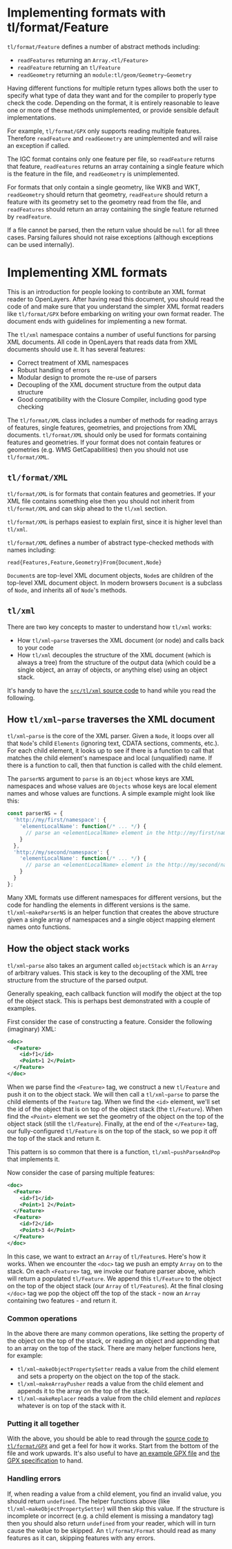 # Implementing formats with tl/format/Feature
`tl/format/Feature` defines a number of abstract methods including:

* `readFeatures` returning an `Array.<tl/Feature>`
* `readFeature` returning an `tl/Feature`
* `readGeometry` returning an `module:tl/geom/Geometry~Geometry`

Having different functions for multiple return types allows both the user to specify what type of data they want and for the compiler to properly type check the code. Depending on the format, it is entirely reasonable to leave one or more of these methods unimplemented, or provide sensible default implementations.

For example, `tl/format/GPX` only supports reading multiple features.  Therefore `readFeature` and `readGeometry` are unimplemented and will raise an exception if called.

The IGC format contains only one feature per file, so `readFeature` returns that feature, `readFeatures` returns an array containing a single feature which is the feature in the file, and `readGeometry` is unimplemented.

For formats that only contain a single geometry, like WKB and WKT, `readGeometry` should return that geometry, `readFeature` should return a feature with its geometry set to the geometry read from the file, and `readFeatures` should return an array containing the single feature returned by `readFeature`.

If a file cannot be parsed, then the return value should be `null` for all three cases. Parsing failures should not raise exceptions (although exceptions can be used internally).


# Implementing XML formats

This is an introduction for people looking to contribute an XML format reader to OpenLayers. After having read this document, you should read the code of and make sure that you understand the simpler XML format readers like `tl/format/GPX` before embarking on writing your own format reader.
The document ends with guidelines for implementing a new format.

The `tl/xml` namespace contains a number of useful functions for parsing XML documents. All code in OpenLayers that reads data from XML documents should use it. It has several features:

* Correct treatment of XML namespaces
* Robust handling of errors
* Modular design to promote the re-use of parsers
* Decoupling of the XML document structure from the output data structure
* Good compatibility with the Closure Compiler, including good type checking

The `tl/format/XML` class includes a number of methods for reading arrays of features, single features, geometries, and projections from XML documents. `tl/format/XML` should only be used for formats containing features and geometries.  If your format does not contain features or geometries (e.g. WMS GetCapabilities) then you should not use `tl/format/XML`.

## `tl/format/XML`

`tl/format/XML` is for formats that contain features and geometries. If your XML file contains something else then you should not inherit from `tl/format/XML` and can skip ahead to the `tl/xml` section.

`tl/format/XML` is perhaps easiest to explain first, since it is higher level than `tl/xml`.

`tl/format/XML` defines a number of abstract type-checked methods with names including:

    read{Features,Feature,Geometry}From{Document,Node}

`Document`s are top-level XML document objects, `Node`s are children of the top-level XML document object. In modern browsers `Document` is a subclass of `Node`, and inherits all of `Node`'s methods.

## `tl/xml`

There are two key concepts to master to understand how `tl/xml` works:

* How `tl/xml~parse` traverses the XML document (or node) and calls back to your code
* How `tl/xml` decouples the structure of the XML document (which is always a tree) from the structure of the output data (which could be a single object, an array of objects, or anything else) using an object stack.

It's handy to have the [`src/tl/xml` source code](https://github.com/openlayers/openlayers/blob/main/src/tl/xml) to hand while you read the following.

## How `tl/xml~parse` traverses the XML document

`tl/xml~parse` is the core of the XML parser. Given a `Node`, it loops over all that `Node`'s child `Elements` (ignoring text, CDATA sections, comments, etc.). For each child element, it looks up to see if there is a function to call that matches the child element's namespace and local (unqualified) name. If there is a function to call, then that function is called with the child element.

The `parserNS` argument to `parse` is an `Object` whose keys are XML namespaces and whose values are `Objects` whose keys are local element names and whose values are functions.  A simple example might look like this:

```js
const parserNS = {
  'http://my/first/namespace': {
    'elementLocalName': function(/* ... */) {
      // parse an <elementLocalName> element in the http://my/first/namespace namespace
    }
  },
  'http://my/second/namespace': {
    'elementLocalName': function(/* ... */) {
      // parse an <elementLocalName> element in the http://my/second/namespace namespace
    }
  }
};
```

Many XML formats use different namespaces for different versions, but the code for handling the elements in different versions is the same.  `tl/xml~makeParserNS` is an helper function that creates the above structure given a single array of namespaces and a single object mapping element names onto functions.

## How the object stack works

`tl/xml~parse` also takes an argument called `objectStack` which is an `Array` of arbitrary values. This stack is key to the decoupling of the XML tree structure from the structure of the parsed output.

Generally speaking, each callback function will modify the object at the top of the object stack. This is perhaps best demonstrated with a couple of examples.

First consider the case of constructing a feature.  Consider the following (imaginary) XML:

```xml
<doc>
  <Feature>
    <id>f1</id>
    <Point>1 2</Point>
  </Feature>
</doc>
```

When we parse find the `<Feature>` tag, we construct a new `tl/Feature` and push it on to the object stack. We will then call a `tl/xml~parse` to parse the child elements of the `Feature` tag. When we find the `<id>` element, we'll set the id of the object that is on top of the object stack (the `tl/Feature`).  When find the `<Point>` element we set the geometry of the object on the top of the object stack (still the `tl/Feature`). Finally, at the end of the `</Feature>` tag, our fully-configured `tl/Feature` is on the top of the stack, so we pop it off the top of the stack and return it.

This pattern is so common that there is a function, `tl/xml~pushParseAndPop` that implements it.

Now consider the case of parsing multiple features:

```xml
<doc>
  <Feature>
    <id>f1</id>
    <Point>1 2</Point>
  </Feature>
  <Feature>
    <id>f2</id>
    <Point>3 4</Point>
  </Feature>
</doc>
```

In this case, we want to extract an `Array` of `tl/Feature`s. Here's how it works. When we encounter the `<doc>` tag we push an empty `Array` on to the stack. On each `<Feature>` tag, we invoke our feature parser above, which will return a populated `tl/Feature`. We append this `tl/Feature` to the object on the top of the object stack (our `Array` of `tl/Feature`s). At the final closing `</doc>` tag we pop the object off the top of the stack - now an `Array` containing two features - and return it.

### Common operations

In the above there are many common operations, like setting the property of the object on the top of the stack, or reading an object and appending that to an array on the top of the stack. There are many helper functions here, for example:

* `tl/xml~makeObjectPropertySetter` reads a value from the child element and sets a property on the object on the top of the stack.
* `tl/xml~makeArrayPusher` reads a value from the child element and appends it to the array on the top of the stack.
* `tl/xml~makeReplacer` reads a value from the child element and *replaces* whatever is on top of the stack with it.

### Putting it all together

With the above, you should be able to read through the [source code to `tl/format/GPX`](https://github.com/openlayers/openlayers/blob/main/src/tl/format/GPX) and get a feel for how it works. Start from the bottom of the file and work upwards. It's also useful to have [an example GPX file](https://openlayers.org/en/latest/examples/data/fells_loop.gpx) and [the GPX specification](https://www.topografix.com/GPX/1/1/) to hand.

### Handling errors

If, when reading a value from a child element, you find an invalid value, you should return `undefined`. The helper functions above (like `tl/xml~makeObjectPropertySetter`) will then skip this value. If the structure is incomplete or incorrect (e.g. a child element is missing a mandatory tag) then you should also return `undefined` from your reader, which will in turn cause the value to be skipped.
An `tl/format/Format` should read as many features as it can, skipping features with any errors.


